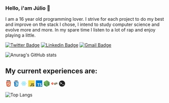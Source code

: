### Hello, i'am Júlio :green_heart:

I am a 16 year old programming lover. I strive for each project to do my best and improve on the stack I chose, I intend to study computer science and evolve more and more. In my spare time I listen to a lot of rap and enjoy playing a little.

[![Twitter Badge](https://img.shields.io/badge/-@ceno-1eae98?style=flat-square&labelColor=1eae98&logo=twitter&logoColor=white&link=https://twitter.com/julionpmc)](https://twitter.com/Julionpmcn) 
[![Linkedin Badge](https://img.shields.io/badge/-Júlio%20Nepomuceno-1eae98?style=flat-square&logo=Linkedin&logoColor=white&link=https://www.linkedin.com/in/diego-schell-fernandes/)](https://www.linkedin.com/in/j%C3%BAlio-nepomuceno-01a034202/) 
[![Gmail Badge](https://img.shields.io/badge/-juliocenolima@gmail.com-1eae98?style=flat-square&logo=Gmail&logoColor=white&link=mailto:diego.schell.f@gmail.com)](mailto:juliocenolima@gmail.com)

![Anurag's GitHub stats](https://github-readme-stats.vercel.app/api?username=julioceno&show_icons=true&theme=dark)


## My current experiences are:


<code><img height="20" src="https://raw.githubusercontent.com/github/explore/80688e429a7d4ef2fca1e82350fe8e3517d3494d/topics/html/html.png"></code>
<code><img height="20" src="https://raw.githubusercontent.com/github/explore/80688e429a7d4ef2fca1e82350fe8e3517d3494d/topics/css/css.png"></code>
<code><img height="20" src="https://raw.githubusercontent.com/github/explore/80688e429a7d4ef2fca1e82350fe8e3517d3494d/topics/react-native/react-native.png"></code>
<code><img height="20" src="https://raw.githubusercontent.com/github/explore/80688e429a7d4ef2fca1e82350fe8e3517d3494d/topics/javascript/javascript.png"></code>
<code><img height="20" src="https://raw.githubusercontent.com/github/explore/80688e429a7d4ef2fca1e82350fe8e3517d3494d/topics/typescript/typescript.png"></code>
<code><img height="20" src="https://raw.githubusercontent.com/github/explore/80688e429a7d4ef2fca1e82350fe8e3517d3494d/topics/nodejs/nodejs.png"></code>
<code><img height="20" src="https://raw.githubusercontent.com/github/explore/80688e429a7d4ef2fca1e82350fe8e3517d3494d/topics/git/git.png"></code>
<code><img height="20" src="https://raw.githubusercontent.com/github/explore/80688e429a7d4ef2fca1e82350fe8e3517d3494d/topics/terminal/terminal.png"></code>

![Top Langs](https://github-readme-stats.vercel.app/api/top-langs/?username=julioceno&layout=compact)
 
